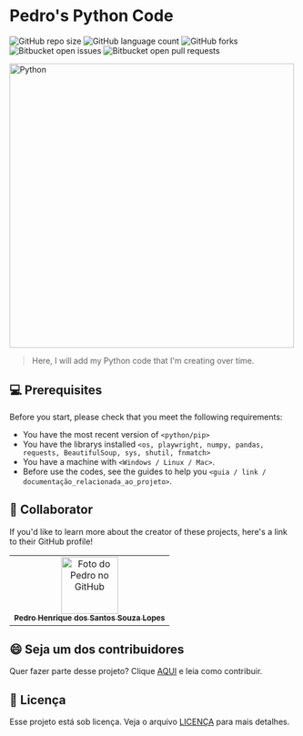 # Pedro's Python Code

![GitHub repo size](https://img.shields.io/github/repo-size/iuricode/README-template?style=for-the-badge)
![GitHub language count](https://img.shields.io/github/languages/count/iuricode/README-template?style=for-the-badge)
![GitHub forks](https://img.shields.io/github/forks/iuricode/README-template?style=for-the-badge)
![Bitbucket open issues](https://img.shields.io/bitbucket/issues/iuricode/README-template?style=for-the-badge)
![Bitbucket open pull requests](https://img.shields.io/bitbucket/pr-raw/iuricode/README-template?style=for-the-badge)

<img src="../assets/imagens/Python.png" width="500" alt="Python">

> Here, I will add my Python code that I'm creating over time.

## 💻 Prerequisites

Before you start, please check that you meet the following requirements:

- You have the most recent version of `<python/pip>`
- You have the librarys installed `<os, playwright, numpy, pandas, requests, BeautifulSoup, sys, shutil, fnmatch>`
- You have a machine with `<Windows / Linux / Mac>`.
- Before use the codes, see the guides to help you `<guia / link / documentação_relacionada_ao_projeto>`.


## 🤝 Collaborator

If you'd like to learn more about the creator of these projects, here's a link to their GitHub profile!

<table>
  <tr>
    <td align="center">
      <a href="#" title="Pedro">
        <img src="https://avatars3.githubusercontent.com/u/31936044" width="100px;" alt="Foto do Pedro no GitHub"/><br>
        <sub>
          <b>Pedro Henrique dos Santos Souza Lopes</b>
        </sub>
      </a>
    </td>
  </tr>
</table>

## 😄 Seja um dos contribuidores

Quer fazer parte desse projeto? Clique [AQUI](CONTRIBUTING.md) e leia como contribuir.

## 📝 Licença

Esse projeto está sob licença. Veja o arquivo [LICENÇA](LICENSE.md) para mais detalhes.
